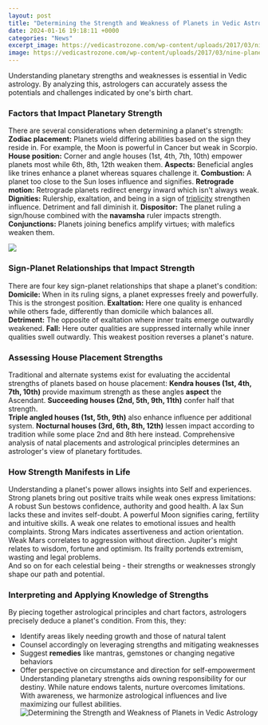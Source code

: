 ```yaml
---
layout: post
title: "Determining the Strength and Weakness of Planets in Vedic Astrology"
date: 2024-01-16 19:18:11 +0000
categories: "News"
excerpt_image: https://vedicastrozone.com/wp-content/uploads/2017/03/nine-planets-small.jpg
image: https://vedicastrozone.com/wp-content/uploads/2017/03/nine-planets-small.jpg
---
```


Understanding planetary strengths and weaknesses is essential in Vedic astrology. By analyzing this, astrologers can accurately assess the potentials and challenges indicated by one's birth chart.
### Factors that Impact Planetary Strength
There are several considerations when determining a planet's strength:
**Zodiac placement:** Planets wield differing abilities based on the sign they reside in. For example, the Moon is powerful in Cancer but weak in Scorpio. 
**House position:** Corner and angle houses (1st, 4th, 7th, 10th) empower planets most while 6th, 8th, 12th weaken them. 
**Aspects:** Beneficial angles like trines enhance a planet whereas squares challenge it. 
**Combustion:** A planet too close to the Sun loses influence and signifies. 
**Retrograde motion:** Retrograde planets redirect energy inward which isn't always weak.
**Dignities:** Rulership, exaltation, and being in a sign of [triplicity](https://store.fi.io.vn/xmas-matching-ugly-santa-riding-shetland-sheepdog-christmas-2) strengthen influence. Detriment and fall diminish it.
**Dispositor:** The planet ruling a sign/house combined with the **navamsha** ruler impacts strength. 
**Conjunctions:** Planets joining benefics amplify virtues; with malefics weaken them.

![](https://www.astrobasic.com/wp-content/uploads/2020/04/Planets-and-Strength-3.jpg)
### Sign-Planet Relationships that Impact Strength
There are four key sign-planet relationships that shape a planet's condition:
**Domicile:** When in its ruling signs, a planet expresses freely and powerfully. This is the strongest position. 
**Exaltation:** Here one quality is enhanced while others fade, differently than domicile which balances all.  
**Detriment:** The opposite of exaltation where inner traits emerge outwardly weakened. 
**Fall:** Here outer qualities are suppressed internally while inner qualities swell outwardly. This weakest position reverses a planet's nature.
### Assessing House Placement Strengths
Traditional and alternate systems exist for evaluating the accidental strengths of planets based on house placement:
**Kendra houses (1st, 4th, 7th, 10th)** provide maximum strength as these angles **aspect** the Ascendant. 
**Succeeding houses (2nd, 5th, 9th, 11th)** confer half that strength.  
**Triple angled houses (1st, 5th, 9th)** also enhance influence per additional system.
**Nocturnal houses (3rd, 6th, 8th, 12th)** lessen impact according to tradition while some place 2nd and 8th here instead.
Comprehensive analysis of natal placements and astrological principles determines an astrologer's view of planetary fortitudes.
### How Strength Manifests in Life
Understanding a planet's power allows insights into Self and experiences. Strong planets bring out positive traits while weak ones express limitations:
A robust Sun bestows confidence, authority and good health. A lax Sun lacks these and invites self-doubt.
A powerful Moon signifies caring, fertility and intuitive skills. A weak one relates to emotional issues and health complaints. 
Strong Mars indicates assertiveness and action orientation. Weak Mars correlates to aggression without direction.
Jupiter's might relates to wisdom, fortune and optimism. Its frailty portends extremism, wasting and legal problems.  
And so on for each celestial being - their strengths or weaknesses strongly shape our path and potential.
### Interpreting and Applying Knowledge of Strengths
By piecing together astrological principles and chart factors, astrologers precisely deduce a planet's condition. From this, they:
- Identify areas likely needing growth and those of natural talent 
- Counsel accordingly on leveraging strengths and mitigating weaknesses
- Suggest **remedies** like mantras, gemstones or changing negative behaviors  
- Offer perspective on circumstance and direction for self-empowerment
Understanding planetary strengths aids owning responsibility for our destiny. While nature endows talents, nurture overcomes limitations. With awareness, we harmonize astrological influences and live maximizing our fullest abilities.
![Determining the Strength and Weakness of Planets in Vedic Astrology](https://vedicastrozone.com/wp-content/uploads/2017/03/nine-planets-small.jpg)